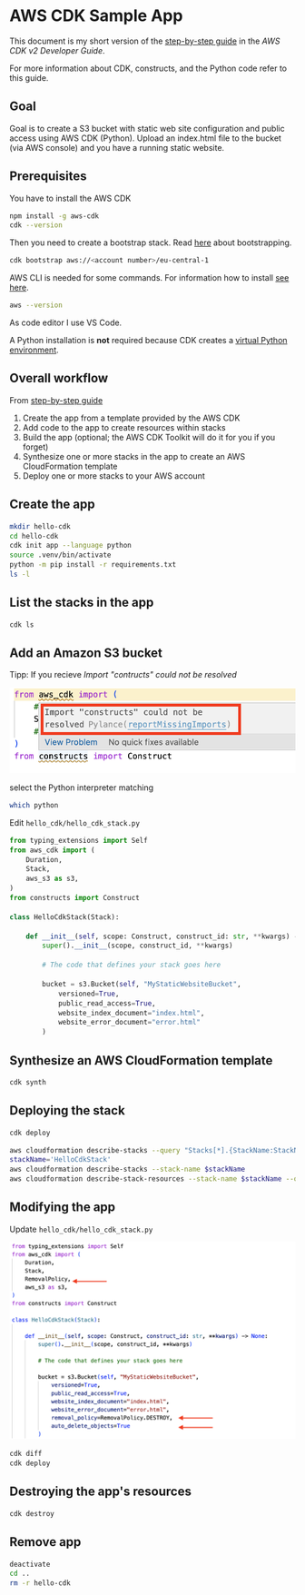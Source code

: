 # AWS CDK Sample App

[docs]:https://docs.aws.amazon.com/cdk/v2/guide/hello_world.html

This document is my short version of the [step-by-step guide][docs] in the *AWS CDK v2 Developer Guide*.

For more information about CDK, constructs, and the Python code refer to this guide.

## Goal

Goal is to create a S3 bucket with static web site configuration and public access using AWS CDK (Python). Upload an index.html file to the bucket (via AWS console) and you have a running static website.


## Prerequisites


You have to install the AWS CDK

```bash
npm install -g aws-cdk
cdk --version
```

Then you need to create a bootstrap stack. Read [here](https://docs.aws.amazon.com/cdk/v2/guide/bootstrapping.html) about bootstrapping.
```bash
cdk bootstrap aws://<account number>/eu-central-1
```

AWS CLI is needed for some commands. For information how to install [see here](https://docs.aws.amazon.com/cli/latest/userguide/getting-started-install.html).

```bash
aws --version
```

As code editor I use VS Code.

A Python installation is **not** required because CDK creates a [virtual Python environment](https://docs.python.org/3/tutorial/venv.html).

## Overall workflow

From [step-by-step guide][docs]

1. Create the app from a template provided by the AWS CDK
2. Add code to the app to create resources within stacks
3. Build the app (optional; the AWS CDK Toolkit will do it for you if you forget)
4. Synthesize one or more stacks in the app to create an AWS CloudFormation template
5. Deploy one or more stacks to your AWS account


## Create the app 

```bash
mkdir hello-cdk
cd hello-cdk
cdk init app --language python
source .venv/bin/activate
python -m pip install -r requirements.txt
ls -l
```

## List the stacks in the app

```bash
cdk ls
```

## Add an Amazon S3 bucket

Tipp: If you recieve *Import "contructs" could not be resolved* 

<img src="img/python_error.png" alt="python error" width="600"/>

select the Python interpreter matching

```bash
which python
```

Edit `hello_cdk/hello_cdk_stack.py`

```python
from typing_extensions import Self
from aws_cdk import (
    Duration,
    Stack,
    aws_s3 as s3,
)
from constructs import Construct

class HelloCdkStack(Stack):

    def __init__(self, scope: Construct, construct_id: str, **kwargs) -> None:
        super().__init__(scope, construct_id, **kwargs)

        # The code that defines your stack goes here

        bucket = s3.Bucket(self, "MyStaticWebsiteBucket",
            versioned=True,
            public_read_access=True,
            website_index_document="index.html",
            website_error_document="error.html"
        )
```

## Synthesize an AWS CloudFormation template

```bash
cdk synth
```

## Deploying the stack

```bash
cdk deploy
```

```bash
aws cloudformation describe-stacks --query "Stacks[*].{StackName:StackName,StackStatus:StackStatus}" --output table
stackName='HelloCdkStack'
aws cloudformation describe-stacks --stack-name $stackName
aws cloudformation describe-stack-resources --stack-name $stackName --query "sort_by(StackResources[*].{LogicalResourceId:LogicalResourceId,ResourceType:ResourceType,ResourceStatus:ResourceStatus}, &ResourceType)" --output table
```

## Modifying the app

Update `hello_cdk/hello_cdk_stack.py`

<img src="img/update_code.png" alt="update code" width="800"/>


```bash
cdk diff
cdk deploy
```

## Destroying the app's resources

```bash
cdk destroy
```

## Remove app

```bash
deactivate
cd ..
rm -r hello-cdk
```